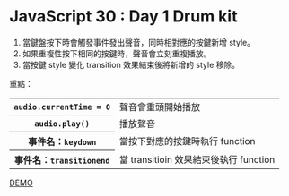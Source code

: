 # JavaScript 30 : Day 1 Drum kit

1. 當鍵盤按下時會觸發事件發出聲音，同時相對應的按鍵新增 style。
1. 如果重複性按下相同的按鍵時，聲音會立刻重複播放。
1. 當按鍵 style 變化 transition 效果結束後將新增的 style 移除。

重點：
<table>
  <tr>
    <th><code>audio.currentTime = 0</code></th>
    <td>聲音會重頭開始播放</td>
  </tr>
  <tr>
    <th><code>audio.play()</code></th>
    <td>播放聲音</td>
  </tr>
  <tr>
    <th>事件名：<code>keydown</code></th>
    <td>當按下對應的按鍵時執行 function</td>
  </tr>
  <tr>
    <th>事件名：<code>transitionend</code></th>
    <td>當 transitioin 效果結束後執行 function</td>
  </tr>
</table>

[DEMO](./index-EXERCISE.html)